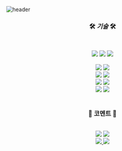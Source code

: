 
![header](https://capsule-render.vercel.app/api?type=waving&color=0:C7CDD9,100:ECE4DC&height=300&section=header&text=Hello!&fontSize=90&fontColor=FFFFFF)




<h3 align="center"><b>🛠 <i>기술 </i> 🛠 </b></h3> 
</br>
<p align="center">
<img src="https://img.shields.io/badge/c-00599C?style=for-the-badge&logo=c&logoColor=white">
<img src="https://img.shields.io/badge/java-007396?style=for-the-badge&logo=JAVA&logoColor=white">
<img src="https://img.shields.io/badge/kotlin-7F52FF?style=for-the-badge&logo=kotlin&logoColor=white">
  <br>
  <br>
<img src="https://img.shields.io/badge/git-F05032?style=for-the-badge&logo=Git&logoColor=white">
<img src="https://img.shields.io/badge/github-181717?style=for-the-badge&logo=Github&logoColor=white">
  <br>
<img src="https://img.shields.io/badge/Visual Studio Code-007ACC?style=for-the-badge&logo=Visual Studio Code&logoColor=white">  
<img src="https://img.shields.io/badge/Visual Studio-5C2D91?style=for-the-badge&logo=Visual Studio&logoColor=white">  
  <br>
<img src="https://img.shields.io/badge/IntelliJ IDEA-000000?style=for-the-badge&logo=IntelliJ IDEA&logoColor=white">  
<img src="https://img.shields.io/badge/Eclipse IDE-2C2255?style=for-the-badge&logo=Eclipse IDE&logoColor=white">  
  <br>
<img src="https://img.shields.io/badge/Figma-F24E1E?style=for-the-badge&logo=Figma&logoColor=white">
<img src="https://img.shields.io/badge/Adobe Illustrator-FF9A00?style=for-the-badge&logo=Adobe Illustrator&logoColor=white">
  
  
<br>
<br>
  <h3 align="center"><b>💭 코멘트</i> 💭 </b></h3>
<p align="center">
  <br>
<img src="https://img.shields.io/badge/아니 9270-5865F2?style=for-the-badge&logo=Discord&logoColor=white">
<img src="https://img.shields.io/badge/ojno7777@gmail.com-EA4335?style=for-the-badge&logo=gmail&logoColor=white">
<br>
<a href="https://www.instagram.com/ani._n0/" target="_blank"><img src="https://img.shields.io/badge/ani._n0-E4405F?style=for-the-badge&logo=Instagram&logoColor=white">
<a href="https://ani-.notion.site/f739893ebec34c448ca5ed0a1a3d1402?v=7003162af2334492b3f4c46ec9f32606" target="_blank"><img src="https://img.shields.io/badge/Project-000000?style=for-the-badge&logo=Notion&logoColor=white">
